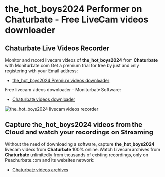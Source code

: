# the_hot_boys2024 Performer on Chaturbate - Free LiveCam videos downloader

## Chaturbate Live Videos Recorder

Monitor and record livecam videos of **the_hot_boys2024** from **Chaturbate** with Moniturbate.com
Get a premium trial for free by just and only registering with your Email address:
* [the_hot_boys2024 Premium videos downloader](https://moniturbate.com/request-demo-licence-key.html)

Free livecam videos downloader - Moniturbate Software:
* [Chaturbate videos downloader](https://moniturbate.com/moniturbate-download-software.html)

![the_hot_boys2024 livecam videos recorder](https://peachurnet.com/templates/moniturbate-software.png)


## Capture the_hot_boys2024 videos from the Cloud and watch your recordings on Streaming

Without the need of downloading a software, capture **the_hot_boys2024** livecam videos from **Chaturbate** 100% online.
Watch Livecam archives from **Chaturbate** unlimitedly from thousands of existing recordings, only on Peachurbate.com and its websites network:
* [Chaturbate videos archives](https://peachurnet.com/)